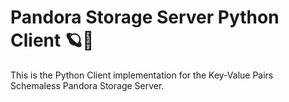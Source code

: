 # Pandora Storage Server Python Client 🪐🐍

This is the Python Client implementation for the Key-Value Pairs Schemaless Pandora Storage Server.